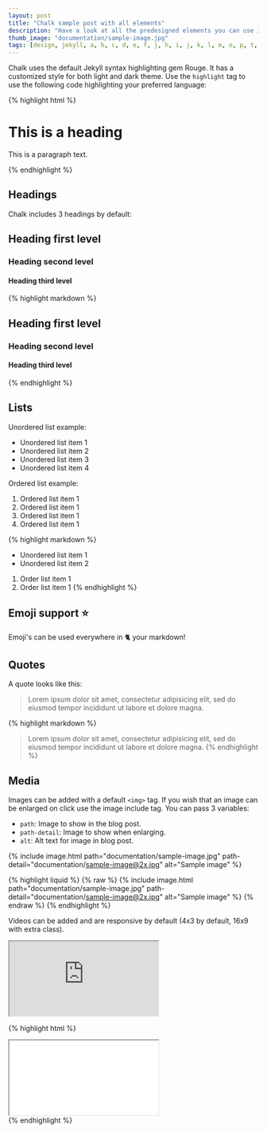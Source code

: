 ```yaml
---
layout: post
title: "Chalk sample post with all elements"
description: "Have a look at all the predesigned elements you can use in Chalk."
thumb_image: "documentation/sample-image.jpg"
tags: [design, jekyll, a, b, c, d, e, f, j, h, i, j, k, l, m, o, p, t, r, s, t, adasdsa, qqwewqe, vdaijfas]
---
```


Chalk uses the default Jekyll syntax highlighting gem Rouge. It has a customized style for both light and dark theme.
Use the `highlight` tag to use the following code highlighting your preferred language:

{% highlight html %}
<!-- This is a comment -->
<div class="grid">
  <h1>This is a heading</h1>
  <p>
    This is a paragraph text.
  </p>
</div>
{% endhighlight %}

## Headings

Chalk includes 3 headings by default:

## Heading first level
### Heading second level
#### Heading third level

{% highlight markdown %}
## Heading first level
### Heading second level
#### Heading third level
{% endhighlight %}

## Lists

Unordered list example:
* Unordered list item 1
* Unordered list item 2
* Unordered list item 3
* Unordered list item 4

Ordered list example:
1. Ordered list item 1
2. Ordered list item 1
3. Ordered list item 1
4. Ordered list item 1

{% highlight markdown %}
* Unordered list item 1
* Unordered list item 2

1. Order list item 1
2. Order list item 1
{% endhighlight %}

## Emoji support :star:

Emoji's can be used everywhere in :cat2: your markdown!

## Quotes

A quote looks like this:

> Lorem ipsum dolor sit amet, consectetur adipisicing elit, sed do eiusmod tempor
incididunt ut labore et dolore magna.

{% highlight markdown %}
> Lorem ipsum dolor sit amet, consectetur adipisicing elit, sed do eiusmod tempor
incididunt ut labore et dolore magna.
{% endhighlight %}

## Media

Images can be added with a default `<img>` tag.
If you wish that an image can be enlarged on click use the image include tag. You can pass 3 variables:
- `path`: Image to show in the blog post.
- `path-detail`: Image to show when enlarging.
- `alt`: Alt text for image in blog post.

{% include image.html path="documentation/sample-image.jpg" path-detail="documentation/sample-image@2x.jpg" alt="Sample image" %}

{% highlight liquid %}
{% raw %}
{% include image.html path="documentation/sample-image.jpg"
                      path-detail="documentation/sample-image@2x.jpg"
                      alt="Sample image" %}
{% endraw %}
{% endhighlight %}

Videos can be added and are responsive by default (4x3 by default, 16x9 with extra class).

<div class="embed-responsive embed-responsive-16by9">
<iframe src="https://www.youtube.com/embed/vO7m8Hre72E?modestbranding=1&autohide=1&showinfo=0&controls=0" allowfullscreen></iframe>
</div>

{% highlight html %}
<div class="embed-responsive embed-responsive-16by9">
  <iframe src="url-to-video" allowfullscreen></iframe>
</div>
{% endhighlight %}
